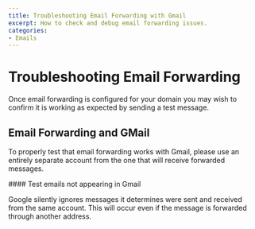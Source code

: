 ```yaml
---
title: Troubleshooting Email Forwarding with Gmail
excerpt: How to check and debug email forwarding issues.
categories:
- Emails
---
```


# Troubleshooting Email Forwarding

Once email forwarding is configured for your domain you may wish to confirm it is working as expected by sending a test message.

## Email Forwarding and GMail

To properly test that email forwarding works with Gmail, please use an entirely separate account from the one that will receive forwarded messages.

<warning>
#### Test emails not appearing in Gmail

Google silently ignores messages it determines were sent and received from the same account. This will occur even if the message is forwarded through another address.
</warning>


